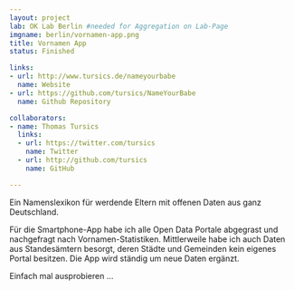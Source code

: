 ```yaml
---
layout: project
lab: OK Lab Berlin #needed for Aggregation on Lab-Page
imgname: berlin/vornamen-app.png
title: Vornamen App
status: Finished

links:
- url: http://www.tursics.de/nameyourbabe
  name: Website
- url: https://github.com/tursics/NameYourBabe
  name: Github Repository

collaborators:
- name: Thomas Tursics
  links:
  - url: https://twitter.com/tursics
    name: Twitter
  - url: http://github.com/tursics
    name: GitHub

---
```


Ein Namenslexikon für werdende Eltern mit offenen Daten aus ganz Deutschland.

Für die Smartphone-App habe ich alle Open Data Portale abgegrast und nachgefragt nach Vornamen-Statistiken. Mittlerweile habe ich auch Daten aus Standesämtern besorgt, deren Städte und Gemeinden kein eigenes Portal besitzen. Die App wird ständig um neue Daten ergänzt.

Einfach mal ausprobieren …

